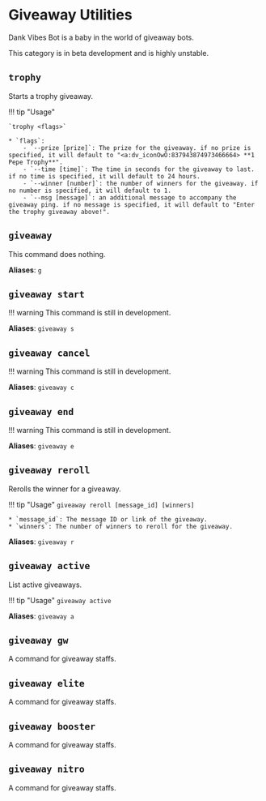 # Giveaway Utilities

Dank Vibes Bot is a baby in the world of giveaway bots.

This category is in beta development and is highly unstable.

## `trophy` 

Starts a trophy giveaway. 

!!! tip "Usage"
    
    `trophy <flags>`

    * `flags`:
        - `--prize [prize]`: The prize for the giveaway. if no prize is specified, it will default to "<a:dv_iconOwO:837943874973466664> **1 Pepe Trophy**".
        - `--time [time]`: The time in seconds for the giveaway to last. if no time is specified, it will default to 24 hours.
        - `--winner [number]`: the number of winners for the giveaway. if no number is specified, it will default to 1.
        - `--msg [message]`: an additional message to accompany the giveaway ping. if no message is specified, it will default to "Enter the trophy giveaway above!".

## `giveaway` 

This command does nothing.

**Aliases**: `g`

## `giveaway start`

!!! warning
    This command is still in development.

**Aliases**: `giveaway s`

## `giveaway cancel`

!!! warning
    This command is still in development.

**Aliases**: `giveaway c`

## `giveaway end`

!!! warning
    This command is still in development.

**Aliases**: `giveaway e`

## `giveaway reroll`

Rerolls the winner for a giveaway.

!!! tip "Usage"
    `giveaway reroll [message_id] [winners]`

    * `message_id`: The message ID or link of the giveaway.
    * `winners`: The number of winners to reroll for the giveaway.

**Aliases**: `giveaway r`

## `giveaway active`

List active giveaways.

!!! tip "Usage"
    `giveaway active`

**Aliases**: `giveaway a`

## `giveaway gw`

A command for giveaway staffs. 

## `giveaway elite`

A command for giveaway staffs. 

## `giveaway booster`

A command for giveaway staffs. 

## `giveaway nitro`

A command for giveaway staffs. 
